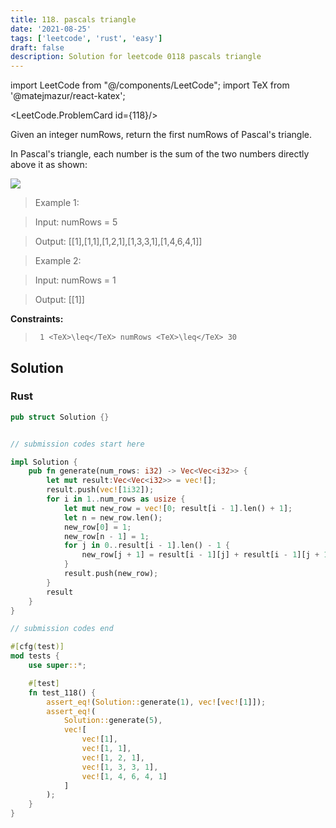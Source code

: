 ```yaml
---
title: 118. pascals triangle
date: '2021-08-25'
tags: ['leetcode', 'rust', 'easy']
draft: false
description: Solution for leetcode 0118 pascals triangle
---
```

import LeetCode from "@/components/LeetCode";
import TeX from '@matejmazur/react-katex';

<LeetCode.ProblemCard id={118}/>
 

  Given an integer numRows, return the first numRows of Pascal's triangle.

  In Pascal's triangle, each number is the sum of the two numbers directly above it as shown:

  ![](https://upload.wikimedia.org/wikipedia/commons/0/0d/PascalTriangleAnimated2.gif)

   

 >   Example 1:

 >   Input: numRows <TeX>=</TeX> 5

 >   Output: [[1],[1,1],[1,2,1],[1,3,3,1],[1,4,6,4,1]]

 >   Example 2:

 >   Input: numRows <TeX>=</TeX> 1

 >   Output: [[1]]

   

  **Constraints:**

  

 >   	1 <TeX>\leq</TeX> numRows <TeX>\leq</TeX> 30


## Solution
### Rust
```rust
pub struct Solution {}


// submission codes start here

impl Solution {
    pub fn generate(num_rows: i32) -> Vec<Vec<i32>> {
        let mut result:Vec<Vec<i32>> = vec![];
        result.push(vec![1i32]);
        for i in 1..num_rows as usize {
            let mut new_row = vec![0; result[i - 1].len() + 1];
            let n = new_row.len();
            new_row[0] = 1;
            new_row[n - 1] = 1;
            for j in 0..result[i - 1].len() - 1 {
                new_row[j + 1] = result[i - 1][j] + result[i - 1][j + 1];
            }
            result.push(new_row);
        }
        result
    }
}

// submission codes end

#[cfg(test)]
mod tests {
    use super::*;

    #[test]
    fn test_118() {
        assert_eq!(Solution::generate(1), vec![vec![1]]);
        assert_eq!(
            Solution::generate(5),
            vec![
                vec![1],
                vec![1, 1],
                vec![1, 2, 1],
                vec![1, 3, 3, 1],
                vec![1, 4, 6, 4, 1]
            ]
        );
    }
}

```
